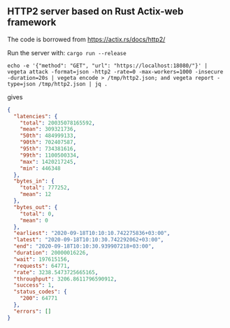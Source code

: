 ## HTTP2 server based on Rust Actix-web framework

The code is borrowed from https://actix.rs/docs/http2/

Run the server with: `cargo run --release`

    echo -e '{"method": "GET", "url": "https://localhost:18080/"}' | vegeta attack -format=json -http2 -rate=0 -max-workers=1000 -insecure -duration=20s | vegeta encode > /tmp/http2.json; and vegeta report -type=json /tmp/http2.json | jq .

gives

```json
{
  "latencies": {
    "total": 20035078165592,
    "mean": 309321736,
    "50th": 484999133,
    "90th": 702407587,
    "95th": 734381616,
    "99th": 1100500334,
    "max": 1420217245,
    "min": 446348
  },
  "bytes_in": {
    "total": 777252,
    "mean": 12
  },
  "bytes_out": {
    "total": 0,
    "mean": 0
  },
  "earliest": "2020-09-18T10:10:10.742275836+03:00",
  "latest": "2020-09-18T10:10:30.742292062+03:00",
  "end": "2020-09-18T10:10:30.939907218+03:00",
  "duration": 20000016226,
  "wait": 197615156,
  "requests": 64771,
  "rate": 3238.5473725665165,
  "throughput": 3206.8611796590912,
  "success": 1,
  "status_codes": {
    "200": 64771
  },
  "errors": []
}
```
